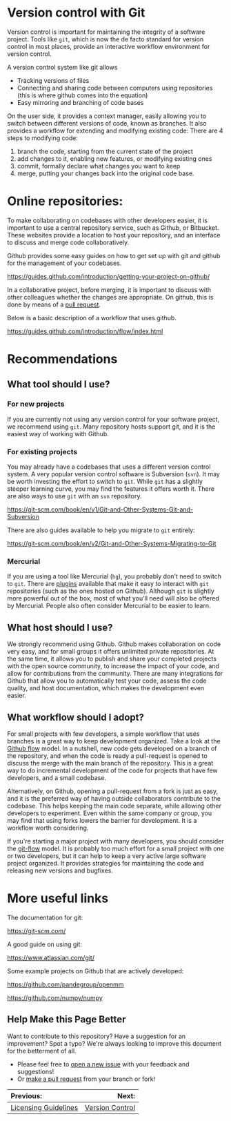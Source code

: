 # Version control with Git

Version control is important for maintaining the integrity of a software project. Tools like `git`, which is now the de facto standard for version control in most places, provide an interactive workflow environment for version control. 

A version control system like git allows
- Tracking versions of files
- Connecting and sharing code between computers using repositories (this is where github comes into the equation)
- Easy mirroring and branching of code bases

On the user side, it provides a context manager, easily allowing you to switch between different versions of code, known as branches. It also provides a workflow for extending and modifying existing code:
There are 4 steps to modifying code:

1. branch the code, starting from the current state of the project
2. add changes to it, enabling new features, or modifying existing ones
3. commit, formally declare what changes you want to keep
4. merge, putting your changes back into the original code base.

# Online repositories:

To make collaborating on codebases with other developers easier, it is important to use a central repository service, such as Github, or Bitbucket. These websites provide a location to host your repository, and an interface to discuss and merge code collaboratively. 

Github provides some easy guides on how to get set up with git and github for the management of your codebases. 

https://guides.github.com/introduction/getting-your-project-on-github/

In a collaborative project, before merging, it is important to discuss with other colleagues whether the changes are appropriate. On github, this is done by means of a [pull request](https://help.github.com/articles/about-pull-requests/). 

Below is a basic description of a workflow that uses github.

https://guides.github.com/introduction/flow/index.html

# Recommendations

## What tool should I use?

### For new projects

If you are currently not using any version control for your software project, we recommend using `git`. Many repository hosts support git, and it is the easiest way of working with Github.

### For existing projects

You may already have a codebases that uses a different version control system. A very popular version control software is Subversion (`svn`). It may be worth investing the effort to switch to `git`. While `git` has a slightly steeper learning curve, you may find the features it offers worth it. There are also ways to use `git` with an `svn` repository.

https://git-scm.com/book/en/v1/Git-and-Other-Systems-Git-and-Subversion

There are also guides available to help you migrate to `git` entirely:

https://git-scm.com/book/en/v2/Git-and-Other-Systems-Migrating-to-Git

### Mercurial 

If you are using a tool like Mercurial (`hg`), you probably don't need to switch to `git`. There are [plugins](http://hg-git.github.io/) available that make it easy to interact with `git` repositories (such as the ones hosted on Github).  Although `git` is slightly more powerful out of the box, most of what you'll need will also be offered by Mercurial. People also often consider Mercurial to be easier to learn.

## What host should I use?

We strongly recommend using Github.  Github makes collaboration on code very easy, and for small groups it offers unlimited private repositories. At the same time, it allows you to publish and share your completed projects with the open source community, to increase the impact of your code, and allow for contributions from the community. There are many integrations for Github that allow you to automatically test your code, assess the code quality, and host documentation, which makes the development even easier.

## What workflow should I adopt?

For small projects with few developers, a simple workflow that uses branches is a great way to keep development organized. Take a look at the [Github flow](https://guides.github.com/introduction/flow/index.html) model. In a nutshell, new code gets developed on a branch of the repository, and when the code is ready a pull-request is opened to discuss the merge with the main branch of the repository. This is a great way to do incremental development of the code for projects that have few developers, and a small codebase.

Alternatively, on Github, opening a pull-request from a fork is just as easy, and it is the preferred way of having outside collaborators contribute to the codebase. This helps keeping the main code separate, while allowing other developers to experiment. Even within the same company or group, you may find that using forks lowers the barrier for development. It is a workflow worth considering.

If you're starting a major project with many developers, you should consider the [git-flow](http://nvie.com/posts/a-successful-git-branching-model/) model. It is probably too much effort for a small project with one or two developers, but it can help to keep a very active large software project organized. It provides strategies for maintaining the code and releasing new versions and bugfixes. 

# More useful links

The documentation for git:

https://git-scm.com/

A good guide on using git:

https://www.atlassian.com/git/


Some example projects on Github that are actively developed:

https://github.com/pandegroup/openmm

https://github.com/numpy/numpy

## Help Make this Page Better

Want to contribute to this repository? Have a suggestion for an improvement?
Spot a typo? We're always looking to improve this document for the betterment of all.

* Please feel free to [open a new issue](https://github.com/choderalab/software-development/issues/new) with your feedback and suggestions!
* Or [make a pull request](https://github.com/choderalab/software-development/compare) from your branch or fork!

|__Previous:__|__Next:__|
|:---|---:|
|[Licensing Guidelines](https://github.com/choderalab/software-development/blob/master/LICENSING_GUIDELINES.md)|[Version Control](https://github.com/choderalab/software-development/blob/master/VERSION_CONTROL.md)|

